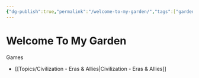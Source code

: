 ```yaml
---
{"dg-publish":true,"permalink":"/welcome-to-my-garden/","tags":["gardenEntry"]}
---
```


# Welcome To My Garden

Games
- [[Topics/Civilization - Eras & Allies\|Civilization - Eras & Allies]]